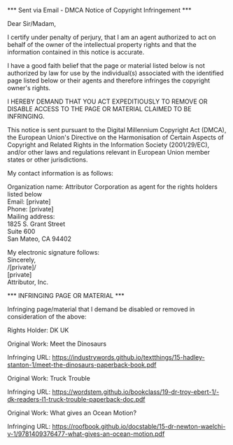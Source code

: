 *** Sent via Email - DMCA Notice of Copyright Infringement ***

Dear Sir/Madam,

I certify under penalty of perjury, that I am an agent authorized to act on behalf of the owner of the intellectual property rights and that the information contained in this notice is accurate.

I have a good faith belief that the page or material listed below is not authorized by law for use by the individual(s) associated with the identified page listed below or their agents and therefore infringes the copyright owner's rights.

I HEREBY DEMAND THAT YOU ACT EXPEDITIOUSLY TO REMOVE OR DISABLE ACCESS TO THE PAGE OR MATERIAL CLAIMED TO BE INFRINGING.

This notice is sent pursuant to the Digital Millennium Copyright Act (DMCA), the European Union's Directive on the Harmonisation of Certain Aspects of Copyright and Related Rights in the Information Society (2001/29/EC), and/or other laws and regulations relevant in European Union member states or other jurisdictions.

My contact information is as follows:

Organization name: Attributor Corporation as agent for the rights holders listed below  
Email: [private]  
Phone: [private]  
Mailing address:  
1825 S. Grant Street  
Suite 600  
San Mateo, CA 94402  

My electronic signature follows:  
Sincerely,  
/[private]/  
[private]  
Attributor, Inc.  

*** INFRINGING PAGE OR MATERIAL ***

Infringing page/material that I demand be disabled or removed in consideration of the above:

Rights Holder: DK UK

Original Work: Meet the Dinosaurs

Infringing URL: https://industrywords.github.io/textthings/15-hadley-stanton-1/meet-the-dinosaurs-paperback-book.pdf

Original Work: Truck Trouble

Infringing URL: https://wordstem.github.io/bookclass/19-dr-troy-ebert-1/-dk-readers-l1-truck-trouble-paperback-doc.pdf

Original Work: What gives an Ocean Motion?

Infringing URL: https://roofbook.github.io/docstable/15-dr-newton-waelchi-v-1/9781409376477-what-gives-an-ocean-motion.pdf
